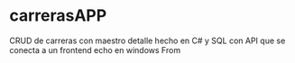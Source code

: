 # carrerasAPP   
CRUD de carreras con maestro detalle
hecho en C# y SQL con API que se conecta a un frontend echo en windows From
